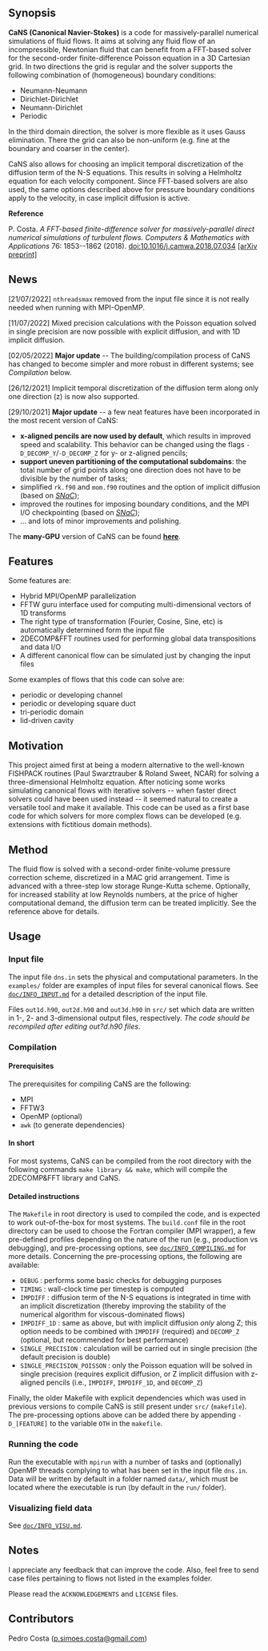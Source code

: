 ## Synopsis


**CaNS (Canonical Navier-Stokes)** is a code for massively-parallel numerical simulations of fluid flows. It aims at solving any fluid flow of an incompressible, Newtonian fluid that can benefit from a FFT-based solver for the second-order finite-difference Poisson equation in a 3D Cartesian grid. In two directions the grid is regular and the solver supports the following combination of (homogeneous) boundary conditions:

 * Neumann-Neumann
 * Dirichlet-Dirichlet
 * Neumann-Dirichlet
 * Periodic

In the third domain direction, the solver is more flexible as it uses Gauss elimination. There the grid can also be non-uniform (e.g. fine at the boundary and coarser in the center).

CaNS also allows for choosing an implicit temporal discretization of the diffusion term of the N-S equations. This results in solving a Helmholtz equation for each velocity component. Since FFT-based solvers are also used, the same options described above for pressure boundary conditions apply to the velocity, in case implicit diffusion is active.

**Reference**

P. Costa. *A FFT-based finite-difference solver for massively-parallel direct numerical simulations of turbulent flows.* *Computers & Mathematics with Applications* 76: 1853--1862 (2018). [doi:10.1016/j.camwa.2018.07.034](https://doi.org/10.1016/j.camwa.2018.07.034) [[arXiv preprint]](https://arxiv.org/abs/1802.10323)

## News

[21/07/2022] `nthreadsmax` removed from the input file since it is not really needed when running with MPI-OpenMP.

[11/07/2022] Mixed precision calculations with the Poisson equation solved in single precision are now possible with explicit diffusion, and with 1D implicit diffusion.

[02/05/2022] **Major update** -- The building/compilation process of CaNS has changed to become simpler and more robust in different systems; see *Compilation* below.

[26/12/2021] Implicit temporal discretization of the diffusion term along only one direction (z) is now also supported.

[29/10/2021] **Major update** -- a few neat features have been incorporated in the most recent version of CaNS:

* **x-aligned pencils are now used by default**, which results in improved speed and scalability. This behavior can be changed using the flags `-D_DECOMP_Y`/`-D_DECOMP_Z` for y- or z-aligned pencils;
* **support uneven partitioning of the computational subdomains**: the total number of grid points along one direction does not have to be divisible by the number of tasks;
* simplified `rk.f90` and `mom.f90` routines and the option of implicit diffusion (based on [*SNaC*](https://github.com/p-costa/SNaC));
* improved the routines for imposing boundary conditions, and the MPI I/O checkpointing  (based on [*SNaC*](https://github.com/p-costa/SNaC));
* ... and lots of minor improvements and polishing.

The **many-GPU** version of CaNS can be found [**here**](https://github.com/maxcuda/CaNS).

## Features

Some features are:

 * Hybrid MPI/OpenMP parallelization
 * FFTW guru interface used for computing multi-dimensional vectors of 1D transforms
 * The right type of transformation (Fourier, Cosine, Sine, etc) is automatically determined form the input file
 * 2DECOMP&FFT routines used for performing global data transpositions and data I/O
 * A different canonical flow can be simulated just by changing the input files

Some examples of flows that this code can solve are:

 * periodic or developing channel
 * periodic or developing square duct
 * tri-periodic domain
 * lid-driven cavity

## Motivation

This project aimed first at being a modern alternative to the well-known FISHPACK routines (Paul Swarztrauber & Roland Sweet, NCAR) for solving a three-dimensional Helmholtz equation. After noticing some works simulating canonical flows with iterative solvers -- when faster direct solvers could have been used instead -- it seemed natural to create a versatile tool and make it available. This code can be used as a first base code for which solvers for more complex flows can be developed (e.g. extensions with fictitious domain methods).

## Method

The fluid flow is solved with a second-order finite-volume pressure correction scheme, discretized in a MAC grid arrangement. Time is advanced with a three-step low storage Runge-Kutta scheme. Optionally, for increased stability at low Reynolds numbers, at the price of higher computational demand, the diffusion term can be treated implicitly. See the reference above for details.

## Usage

### Input file

The input file `dns.in` sets the physical and computational parameters. In the `examples/` folder are examples of input files for several canonical flows. See [`doc/INFO_INPUT.md`](doc/INFO_INPUT.md) for a detailed description of the input file.

Files `out1d.h90`, `out2d.h90` and `out3d.h90` in `src/` set which data are written in 1-, 2- and 3-dimensional output files, respectively. *The code should be recompiled after editing out?d.h90 files*.

### Compilation

#### Prerequisites
The prerequisites for compiling CaNS are the following:

 * MPI
 * FFTW3
 * OpenMP (optional)
 * `awk` (to generate dependencies)

#### In short
For most systems, CaNS can be compiled from the root directory with the following commands `make library && make`, which will compile the 2DECOMP&FFT library and CaNS.

#### Detailed instructions
The `Makefile` in root directory is used to compiled the code, and is expected to work out-of-the-box for most systems. The `build.conf` file in the root directory can be used to choose the Fortran compiler (MPI wrapper), a few pre-defined profiles depending on the nature of the run (e.g., production vs debugging), and pre-processing options, see [`doc/INFO_COMPILING.md`](doc/INFO_COMPILING.md) for more details. Concerning the pre-processing options, the following are available:

 * `DEBUG`                    : performs some basic checks for debugging purposes
 * `TIMING`                   : wall-clock time per timestep is computed
 * `IMPDIFF`                  : diffusion term of the N-S equations is integrated in time with an implicit discretization (thereby improving the stability of the numerical algorithm for viscous-dominated flows)
 * `IMPDIFF_1D`               : same as above, but with implicit diffusion *only* along Z; this option needs to be combined with `IMPDIFF` (required) and `DECOMP_Z` (optional, but recommended for best performance)
 * `SINGLE_PRECISION`         : calculation will be carried out in single precision (the default precision is double)
 * `SINGLE_PRECISION_POISSON` : only the Poisson equation will be solved in single precision (requires explicit diffusion, or Z implicit diffusion with z-aligned pencils (i.e., `IMPDIFF`, `IMPDIFF_1D`, and `DECOMP_Z`)

Finally, the older Makefile with explicit dependencies which was used in previous versions to compile CaNS is still present under `src/` (`makefile`). The pre-processing options above can be added there by appending `-D_[FEATURE]` to the variable `OTH` in the `makefile`.

### Running the code

Run the executable with `mpirun` with a number of tasks and (optionally) OpenMP threads complying to what has been set in the input file `dns.in`. Data will be written by default in a folder named `data/`, which must be located where the executable is run (by default in the `run/` folder).

### Visualizing field data

See [`doc/INFO_VISU.md`](doc/INFO_VISU.md).

## Notes

I appreciate any feedback that can improve the code. Also, feel free to send case files pertaining to flows not listed in the examples folder.

Please read the `ACKNOWLEDGEMENTS` and `LICENSE` files.

## Contributors

Pedro Costa (p.simoes.costa@gmail.com)
